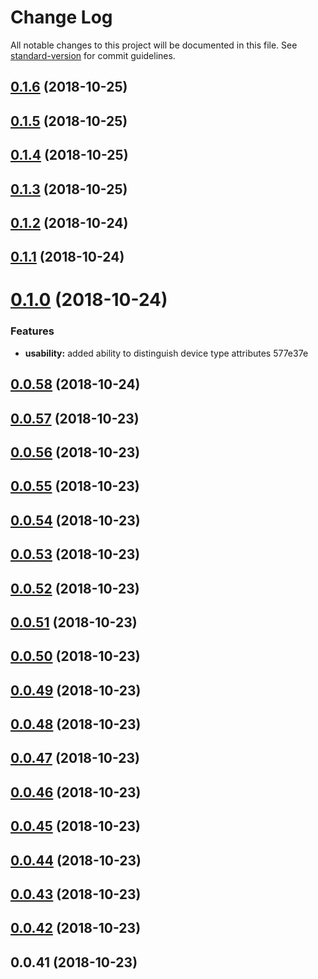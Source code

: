 # Change Log

All notable changes to this project will be documented in this file. See [standard-version](https://github.com/conventional-changelog/standard-version) for commit guidelines.

<a name="0.1.6"></a>
## [0.1.6](/compare/v0.1.5...v0.1.6) (2018-10-25)



<a name="0.1.5"></a>
## [0.1.5](/compare/v0.1.4...v0.1.5) (2018-10-25)



<a name="0.1.4"></a>
## [0.1.4](/compare/v0.1.3...v0.1.4) (2018-10-25)



<a name="0.1.3"></a>
## [0.1.3](/compare/v0.1.2...v0.1.3) (2018-10-25)



<a name="0.1.2"></a>
## [0.1.2](/compare/v0.1.1...v0.1.2) (2018-10-24)



<a name="0.1.1"></a>
## [0.1.1](/compare/v0.1.0...v0.1.1) (2018-10-24)



<a name="0.1.0"></a>
# [0.1.0](/compare/v0.0.58...v0.1.0) (2018-10-24)


### Features

* **usability:** added ability to distinguish device type attributes 577e37e



<a name="0.0.58"></a>
## [0.0.58](/compare/v0.0.57...v0.0.58) (2018-10-24)



<a name="0.0.57"></a>
## [0.0.57](/compare/v0.0.56...v0.0.57) (2018-10-23)



<a name="0.0.56"></a>
## [0.0.56](/compare/v0.0.55...v0.0.56) (2018-10-23)



<a name="0.0.55"></a>
## [0.0.55](/compare/v0.0.54...v0.0.55) (2018-10-23)



<a name="0.0.54"></a>
## [0.0.54](/compare/v0.0.53...v0.0.54) (2018-10-23)



<a name="0.0.53"></a>
## [0.0.53](/compare/v0.0.52...v0.0.53) (2018-10-23)



<a name="0.0.52"></a>
## [0.0.52](/compare/v0.0.51...v0.0.52) (2018-10-23)



<a name="0.0.51"></a>
## [0.0.51](/compare/v0.0.50...v0.0.51) (2018-10-23)



<a name="0.0.50"></a>
## [0.0.50](/compare/v0.0.49...v0.0.50) (2018-10-23)



<a name="0.0.49"></a>
## [0.0.49](/compare/v0.0.48...v0.0.49) (2018-10-23)



<a name="0.0.48"></a>
## [0.0.48](/compare/v0.0.47...v0.0.48) (2018-10-23)



<a name="0.0.47"></a>
## [0.0.47](/compare/v0.0.46...v0.0.47) (2018-10-23)



<a name="0.0.46"></a>
## [0.0.46](/compare/v0.0.45...v0.0.46) (2018-10-23)



<a name="0.0.45"></a>
## [0.0.45](/compare/v0.0.44...v0.0.45) (2018-10-23)



<a name="0.0.44"></a>
## [0.0.44](/compare/v0.0.43...v0.0.44) (2018-10-23)



<a name="0.0.43"></a>
## [0.0.43](/compare/v0.0.42...v0.0.43) (2018-10-23)



<a name="0.0.42"></a>
## [0.0.42](/compare/v0.0.41...v0.0.42) (2018-10-23)



<a name="0.0.41"></a>
## 0.0.41 (2018-10-23)
